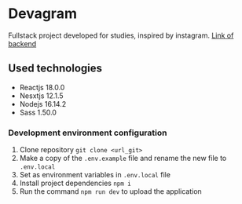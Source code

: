 # Devagram

Fullstack project developed for studies, inspired by instagram.
 <a href="https://github.com/jotapemr/Devagram">Link of backend</a>

## Used technologies

- Reactjs 18.0.0
- Nesxtjs 12.1.5
- Nodejs 16.14.2
- Sass 1.50.0

### Development environment configuration

1. Clone repository `git clone <url_git>`
1. Make a copy of the `.env.example` file and rename the new file to `.env.local`
1. Set as environment variables in `.env.local` file
1. Install project dependencies `npm i`
1. Run the command `npm run dev` to upload the application